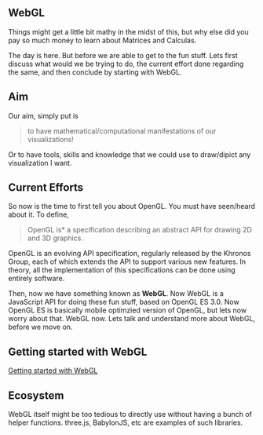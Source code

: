## WebGL
Things might get a little bit mathy in the midst of this, but why else did you pay so much money to learn about Matrices and Calculas.

The day is here.
But before we are able to get to the fun stuff. Lets first discuss what would we be trying to do, the current effort done regarding the same, and then conclude by starting with WebGL.

## Aim
Our aim, simply put is
> to have mathematical/computational manifestations of our visualizations!

Or to have tools, skills and knowledge that we could use to draw/dipict any visualization I want.

## Current Efforts
So now is the time to first tell you about OpenGL. You must have seen/heard about it. To define, 
> OpenGL is* a specification describing an abstract API for drawing 2D and 3D graphics.

OpenGL is an evolving API specification, regularly released by the Khronos Group, each of which extends the API to support various new features. 
In theory, all the implementation of this specifications can be done using entirely software. 

Then, now we have something known as **WebGL**. Now WebGL is a JavaScript API for doing these fun stuff, based on OpenGL ES 3.0. Now OpenGL ES is basically mobile optimzied version of OpenGL, but lets now worry about that. 
WebGL now. Lets talk and understand more about WebGL, before we move on. 

## Getting started with WebGL
[Getting started with WebGL](https://developer.mozilla.org/en-US/docs/Web/API/WebGL_API/Tutorial/Getting_started_with_WebGL)



## Ecosystem
WebGL itself might be too tedious to directly use without having a bunch of helper functions. three.js, BabylonJS, etc are examples of such libraries.

